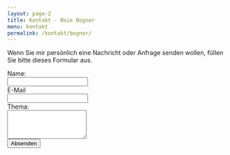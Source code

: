 ```yaml
---
layout: page-2
title: Kontakt - Boie Bogner
menu: kontakt
permalink: /kontakt/bogner/
---
```


Wenn Sie mir pers&ouml;nlich eine Nachricht oder Anfrage senden wollen, f&uuml;llen Sie bitte dieses Formular aus.

<form name="contactform" method="post" action="/mailer-bogner.php" class="form-horizontal" role="form">
  <div class="form-group">
    <label for="inputName" class="col-sm-2 control-label">Name:</label>
    <div class="col-sm-10">
      <input type="textfield" class="form-control" name="name" id="inputName" placeholder="">
    </div>
  </div>
  
  <div class="form-group">
    <label for="inputEmail" class="col-sm-2 control-label">E-Mail</label>
    <div class="col-sm-10">
      <input type="email" class="form-control" name="email"  id="inputEmail" placeholder="">
    </div>
  </div>
  
  <div class="form-group">
    <label for="inputTopic" class="col-sm-2 control-label">Thema:</label>
    <div class="col-sm-10">
      <textarea class="form-control" rows="4" name="topic" is="inputTopic"></textarea>
    </div>
  </div>
  
  <div class="form-group">
    <div class="col-sm-offset-2 col-sm-10">
      <button type="submit" value="Absenden" class="btn btn-primary">Absenden</button>
    </div>
  </div>
</form>

